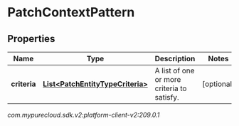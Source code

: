 # PatchContextPattern


## Properties

| Name | Type | Description | Notes |
| ------------ | ------------- | ------------- | ------------- |
| **criteria** | [**List&lt;PatchEntityTypeCriteria&gt;**](PatchEntityTypeCriteria) | A list of one or more criteria to satisfy. |  [optional] |




_com.mypurecloud.sdk.v2:platform-client-v2:209.0.1_
